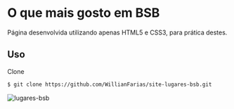 # O que mais gosto em BSB

Página desenvolvida utilizando apenas HTML5 e CSS3, para prática destes. 

## Uso
Clone
```bash
$ git clone https://github.com/WillianFarias/site-lugares-bsb.git
```

![lugares-bsb](https://user-images.githubusercontent.com/13625877/95395872-fec03e00-08d5-11eb-92a8-420ac7618611.png)



